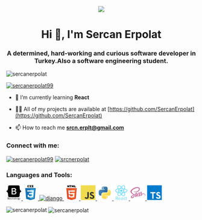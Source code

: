 <p align="center">
  <a href="https://skillicons.dev">
    <img src="https://skillicons.dev/icons?i=html,css,bootstrap,sass,js,ts,react,py,django" />
  </a>
</p>

<h1 align="center">Hi 👋, I'm Sercan Erpolat</h1>

<h3 align="center">A determined, hard-working and curious software developer in Turkey.Also a software engineering student.</h3>

<p align="left"> <img src="https://komarev.com/ghpvc/?username=sercanerpolat&label=Profile%20views&color=0e75b6&style=flat" alt="sercanerpolat" /> </p>

<p align="left"> <a href="https://twitter.com/sercanerpolat99" target="blank"><img src="https://img.shields.io/twitter/follow/sercanerpolat99?logo=twitter&style=for-the-badge" alt="sercanerpolat99" /></a> </p>

- 🌱 I’m currently learning **React**

- 👨‍💻 All of my projects are available at [https://github.com/SercanErpolat](https://github.com/SercanErpolat)

- 📫 How to reach me **srcn.erplt@gmail.com**

<h3 align="left">Connect with me:</h3>
<p align="left">
<a href="https://twitter.com/sercanerpolat99" target="blank"><img align="center" src="https://raw.githubusercontent.com/rahuldkjain/github-profile-readme-generator/master/src/images/icons/Social/twitter.svg" alt="sercanerpolat99" height="30" width="40" /></a>
<a href="https://linkedin.com/in/srcnerpolat" target="blank"><img align="center" src="https://raw.githubusercontent.com/rahuldkjain/github-profile-readme-generator/master/src/images/icons/Social/linked-in-alt.svg" alt="srcnerpolat" height="30" width="40" /></a>
</p>

<h3 align="left">Languages and Tools:</h3>
<p align="left"> <a href="https://getbootstrap.com" target="_blank" rel="noreferrer"> <img src="https://raw.githubusercontent.com/devicons/devicon/master/icons/bootstrap/bootstrap-plain-wordmark.svg" alt="bootstrap" width="40" height="40"/> </a> <a href="https://www.w3schools.com/css/" target="_blank" rel="noreferrer"> <img src="https://raw.githubusercontent.com/devicons/devicon/master/icons/css3/css3-original-wordmark.svg" alt="css3" width="40" height="40"/> </a> <a href="https://www.djangoproject.com/" target="_blank" rel="noreferrer"> <img src="https://cdn.worldvectorlogo.com/logos/django.svg" alt="django" width="40" height="40"/> </a> <a href="https://www.w3.org/html/" target="_blank" rel="noreferrer"> <img src="https://raw.githubusercontent.com/devicons/devicon/master/icons/html5/html5-original-wordmark.svg" alt="html5" width="40" height="40"/> </a> <a href="https://developer.mozilla.org/en-US/docs/Web/JavaScript" target="_blank" rel="noreferrer"> <img src="https://raw.githubusercontent.com/devicons/devicon/master/icons/javascript/javascript-original.svg" alt="javascript" width="40" height="40"/> </a> <a href="https://www.python.org" target="_blank" rel="noreferrer"> <img src="https://raw.githubusercontent.com/devicons/devicon/master/icons/python/python-original.svg" alt="python" width="40" height="40"/> </a> <a href="https://reactjs.org/" target="_blank" rel="noreferrer"> <img src="https://raw.githubusercontent.com/devicons/devicon/master/icons/react/react-original-wordmark.svg" alt="react" width="40" height="40"/> </a> <a href="https://sass-lang.com" target="_blank" rel="noreferrer"> <img src="https://raw.githubusercontent.com/devicons/devicon/master/icons/sass/sass-original.svg" alt="sass" width="40" height="40"/> </a> <a href="https://www.typescriptlang.org/" target="_blank" rel="noreferrer"> <img src="https://raw.githubusercontent.com/devicons/devicon/master/icons/typescript/typescript-original.svg" alt="typescript" width="40" height="40"/> </a> </p>

<p><img align="left" src="https://github-readme-stats.vercel.app/api/top-langs?username=sercanerpolat&show_icons=true&locale=en&layout=compact" alt="sercanerpolat" /></p>

<p>&nbsp;<img align="center" src="https://github-readme-stats.vercel.app/api?username=sercanerpolat&show_icons=true&locale=en" alt="sercanerpolat" /></p>

